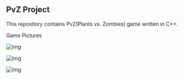 ## PvZ Project

This repository contains PvZ(Plants vs. Zombies) game written in C++.



Game Pictures

![img](https://upload-images.jianshu.io/upload_images/4576145-e74ceb8b7d794860.png?imageMogr2/auto-orient/strip|imageView2/2/w/1200/format/webp)



![img](https://upload-images.jianshu.io/upload_images/4576145-c0a04b9656f5b277.png?imageMogr2/auto-orient/strip|imageView2/2/w/1200/format/webp)



![img](https://upload-images.jianshu.io/upload_images/4576145-5dd0220993788af0.png?imageMogr2/auto-orient/strip|imageView2/2/w/1200/format/webp)